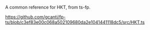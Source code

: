 A common reference for HKT, from ts-fp.

https://github.com/gcanti/fp-ts/blob/c3ef83e00c068a502109680da2e1041441118dc5/src/HKT.ts
